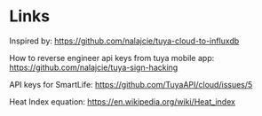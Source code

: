 # Links

Inspired by: https://github.com/nalajcie/tuya-cloud-to-influxdb

How to reverse engineer api keys from tuya mobile app: https://github.com/nalajcie/tuya-sign-hacking

API keys for SmartLife: https://github.com/TuyaAPI/cloud/issues/5

Heat Index equation: https://en.wikipedia.org/wiki/Heat_index